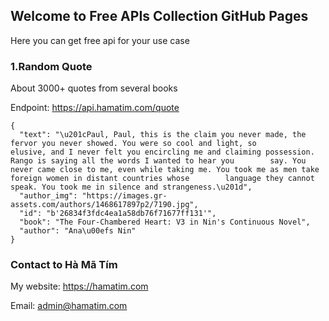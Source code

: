 ## Welcome to Free APIs Collection GitHub Pages

Here you can get free api for your use case

### 1.Random Quote
About 3000+ quotes from several books

Endpoint: https://api.hamatim.com/quote

  ```Response:
  {
    "text": "\u201cPaul, Paul, this is the claim you never made, the fervor you never showed. You were so cool and light, so        elusive, and I never felt you encircling me and claiming possession. Rango is saying all the words I wanted to hear you        say. You never came close to me, even while taking me. You took me as men take foreign women in distant countries whose        language they cannot speak. You took me in silence and strangeness.\u201d",
    "author_img": "https://images.gr-assets.com/authors/1468617897p2/7190.jpg",
    "id": "b'26834f3fdc4ea1a58db76f71677ff131'",
    "book": "The Four-Chambered Heart: V3 in Nin's Continuous Novel",
    "author": "Ana\u00efs Nin"
  }
  ```
  ### Contact to Hà Mã Tím 
  My website: https://hamatim.com 
  
  Email: admin@hamatim.com 

